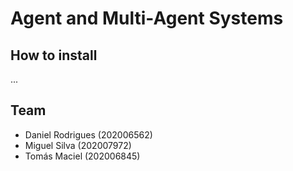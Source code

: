 # Agent and Multi-Agent Systems

## How to install

...

## Team

- Daniel Rodrigues (202006562)
- Miguel Silva (202007972)
- Tomás Maciel (202006845)

